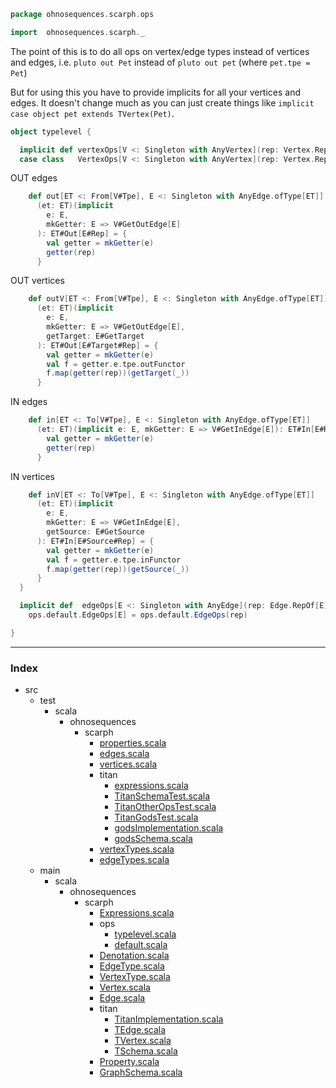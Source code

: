 
```scala
package ohnosequences.scarph.ops

import  ohnosequences.scarph._
```


The point of this is to do all ops on vertex/edge types instead of vertices and edges,
i.e. `pluto out Pet` instead of `pluto out pet` (where `pet.tpe = Pet`)

But for using this you have to provide implicits for all your vertices and edges. It doesn't
change much as you can just create things like `implicit case object pet extends TVertex(Pet)`.


```scala
object typelevel {

  implicit def vertexOps[V <: Singleton with AnyVertex](rep: Vertex.RepOf[V]): VertexOps[V] = VertexOps[V](rep)
  case class   VertexOps[V <: Singleton with AnyVertex](rep: Vertex.RepOf[V]) {
```

OUT edges

```scala
    def out[ET <: From[V#Tpe], E <: Singleton with AnyEdge.ofType[ET]]
      (et: ET)(implicit 
        e: E, 
        mkGetter: E => V#GetOutEdge[E]
      ): ET#Out[E#Rep] = {
        val getter = mkGetter(e)
        getter(rep)
      }
```

OUT vertices

```scala
    def outV[ET <: From[V#Tpe], E <: Singleton with AnyEdge.ofType[ET]]
      (et: ET)(implicit 
        e: E,
        mkGetter: E => V#GetOutEdge[E],
        getTarget: E#GetTarget
      ): ET#Out[E#Target#Rep] = {
        val getter = mkGetter(e)
        val f = getter.e.tpe.outFunctor
        f.map(getter(rep))(getTarget(_))
      }
```

IN edges

```scala
    def in[ET <: To[V#Tpe], E <: Singleton with AnyEdge.ofType[ET]]
      (et: ET)(implicit e: E, mkGetter: E => V#GetInEdge[E]): ET#In[E#Rep] = {
        val getter = mkGetter(e)
        getter(rep)
      }
```

IN vertices

```scala
    def inV[ET <: To[V#Tpe], E <: Singleton with AnyEdge.ofType[ET]]
      (et: ET)(implicit 
        e: E,
        mkGetter: E => V#GetInEdge[E],
        getSource: E#GetSource
      ): ET#In[E#Source#Rep] = {
        val getter = mkGetter(e)
        val f = getter.e.tpe.inFunctor
        f.map(getter(rep))(getSource(_))
      }
  }

  implicit def  edgeOps[E <: Singleton with AnyEdge](rep: Edge.RepOf[E]): 
    ops.default.EdgeOps[E] = ops.default.EdgeOps(rep)

}

```


------

### Index

+ src
  + test
    + scala
      + ohnosequences
        + scarph
          + [properties.scala][test/scala/ohnosequences/scarph/properties.scala]
          + [edges.scala][test/scala/ohnosequences/scarph/edges.scala]
          + [vertices.scala][test/scala/ohnosequences/scarph/vertices.scala]
          + titan
            + [expressions.scala][test/scala/ohnosequences/scarph/titan/expressions.scala]
            + [TitanSchemaTest.scala][test/scala/ohnosequences/scarph/titan/TitanSchemaTest.scala]
            + [TitanOtherOpsTest.scala][test/scala/ohnosequences/scarph/titan/TitanOtherOpsTest.scala]
            + [TitanGodsTest.scala][test/scala/ohnosequences/scarph/titan/TitanGodsTest.scala]
            + [godsImplementation.scala][test/scala/ohnosequences/scarph/titan/godsImplementation.scala]
            + [godsSchema.scala][test/scala/ohnosequences/scarph/titan/godsSchema.scala]
          + [vertexTypes.scala][test/scala/ohnosequences/scarph/vertexTypes.scala]
          + [edgeTypes.scala][test/scala/ohnosequences/scarph/edgeTypes.scala]
  + main
    + scala
      + ohnosequences
        + scarph
          + [Expressions.scala][main/scala/ohnosequences/scarph/Expressions.scala]
          + ops
            + [typelevel.scala][main/scala/ohnosequences/scarph/ops/typelevel.scala]
            + [default.scala][main/scala/ohnosequences/scarph/ops/default.scala]
          + [Denotation.scala][main/scala/ohnosequences/scarph/Denotation.scala]
          + [EdgeType.scala][main/scala/ohnosequences/scarph/EdgeType.scala]
          + [VertexType.scala][main/scala/ohnosequences/scarph/VertexType.scala]
          + [Vertex.scala][main/scala/ohnosequences/scarph/Vertex.scala]
          + [Edge.scala][main/scala/ohnosequences/scarph/Edge.scala]
          + titan
            + [TitanImplementation.scala][main/scala/ohnosequences/scarph/titan/TitanImplementation.scala]
            + [TEdge.scala][main/scala/ohnosequences/scarph/titan/TEdge.scala]
            + [TVertex.scala][main/scala/ohnosequences/scarph/titan/TVertex.scala]
            + [TSchema.scala][main/scala/ohnosequences/scarph/titan/TSchema.scala]
          + [Property.scala][main/scala/ohnosequences/scarph/Property.scala]
          + [GraphSchema.scala][main/scala/ohnosequences/scarph/GraphSchema.scala]

[test/scala/ohnosequences/scarph/properties.scala]: ../../../../../test/scala/ohnosequences/scarph/properties.scala.md
[test/scala/ohnosequences/scarph/edges.scala]: ../../../../../test/scala/ohnosequences/scarph/edges.scala.md
[test/scala/ohnosequences/scarph/vertices.scala]: ../../../../../test/scala/ohnosequences/scarph/vertices.scala.md
[test/scala/ohnosequences/scarph/titan/expressions.scala]: ../../../../../test/scala/ohnosequences/scarph/titan/expressions.scala.md
[test/scala/ohnosequences/scarph/titan/TitanSchemaTest.scala]: ../../../../../test/scala/ohnosequences/scarph/titan/TitanSchemaTest.scala.md
[test/scala/ohnosequences/scarph/titan/TitanOtherOpsTest.scala]: ../../../../../test/scala/ohnosequences/scarph/titan/TitanOtherOpsTest.scala.md
[test/scala/ohnosequences/scarph/titan/TitanGodsTest.scala]: ../../../../../test/scala/ohnosequences/scarph/titan/TitanGodsTest.scala.md
[test/scala/ohnosequences/scarph/titan/godsImplementation.scala]: ../../../../../test/scala/ohnosequences/scarph/titan/godsImplementation.scala.md
[test/scala/ohnosequences/scarph/titan/godsSchema.scala]: ../../../../../test/scala/ohnosequences/scarph/titan/godsSchema.scala.md
[test/scala/ohnosequences/scarph/vertexTypes.scala]: ../../../../../test/scala/ohnosequences/scarph/vertexTypes.scala.md
[test/scala/ohnosequences/scarph/edgeTypes.scala]: ../../../../../test/scala/ohnosequences/scarph/edgeTypes.scala.md
[main/scala/ohnosequences/scarph/Expressions.scala]: ../Expressions.scala.md
[main/scala/ohnosequences/scarph/ops/typelevel.scala]: typelevel.scala.md
[main/scala/ohnosequences/scarph/ops/default.scala]: default.scala.md
[main/scala/ohnosequences/scarph/Denotation.scala]: ../Denotation.scala.md
[main/scala/ohnosequences/scarph/EdgeType.scala]: ../EdgeType.scala.md
[main/scala/ohnosequences/scarph/VertexType.scala]: ../VertexType.scala.md
[main/scala/ohnosequences/scarph/Vertex.scala]: ../Vertex.scala.md
[main/scala/ohnosequences/scarph/Edge.scala]: ../Edge.scala.md
[main/scala/ohnosequences/scarph/titan/TitanImplementation.scala]: ../titan/TitanImplementation.scala.md
[main/scala/ohnosequences/scarph/titan/TEdge.scala]: ../titan/TEdge.scala.md
[main/scala/ohnosequences/scarph/titan/TVertex.scala]: ../titan/TVertex.scala.md
[main/scala/ohnosequences/scarph/titan/TSchema.scala]: ../titan/TSchema.scala.md
[main/scala/ohnosequences/scarph/Property.scala]: ../Property.scala.md
[main/scala/ohnosequences/scarph/GraphSchema.scala]: ../GraphSchema.scala.md